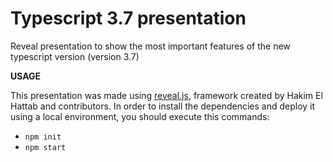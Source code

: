 # Typescript 3.7 presentation
Reveal presentation to show the most important features of the new typescript version (version 3.7)

**USAGE**

This presentation was made using [reveal.js](https://revealjs.com/#/), framework created by Hakim El Hattab and contributors.
In order to install the dependencies and deploy it using a local environment, you should execute this commands:
- `npm init`
- `npm start`
